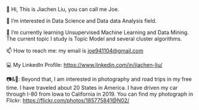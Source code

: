 👋 Hi, This is Jiachen Liu, you can call me Joe.

👀 I’m interested in Data Science and Data data Analysis field.

🌱 I’m currently learning Unsupervised Machine Learning and Data Mining. The current topic I study is Topic Model and several cluster algorithms.

📫 How to reach me: my email is joe941104@gmail.com

💻 My LinkedIn Profile: https://www.linkedin.com/in/jiachen-liu/

📷&🚗: Beyond that, I am interested in photography and road trips in my free time. I have traveled about 20 States in America. I have driven my car through I-80 from Iowa to California in 2019. You can find my photograph in Flickr: https://flickr.com/photos/185775841@N02/
<!---
joe941104/joe941104 is a ✨ special ✨ repository because its `README.md` (this file) appears on your GitHub profile.
You can click the Preview link to take a look at your changes.
--->
